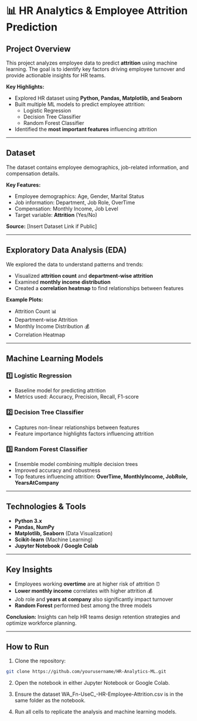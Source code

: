 # 📊 HR Analytics & Employee Attrition Prediction

## Project Overview
This project analyzes employee data to predict **attrition** using machine learning. The goal is to identify key factors driving employee turnover and provide actionable insights for HR teams.  

**Key Highlights:**
- Explored HR dataset using **Python, Pandas, Matplotlib, and Seaborn**  
- Built multiple ML models to predict employee attrition:
  - Logistic Regression  
  - Decision Tree Classifier  
  - Random Forest Classifier  
- Identified the **most important features** influencing attrition  

---

## Dataset
The dataset contains employee demographics, job-related information, and compensation details.  

**Key Features:**
- Employee demographics: Age, Gender, Marital Status  
- Job information: Department, Job Role, OverTime  
- Compensation: Monthly Income, Job Level  
- Target variable: **Attrition** (Yes/No)  

**Source:** [Insert Dataset Link if Public]  

---

## Exploratory Data Analysis (EDA)
We explored the data to understand patterns and trends:

- Visualized **attrition count** and **department-wise attrition**  
- Examined **monthly income distribution**  
- Created a **correlation heatmap** to find relationships between features  

**Example Plots:**
- Attrition Count 📊  
- Department-wise Attrition  
- Monthly Income Distribution 💰  
- Correlation Heatmap  

---

## Machine Learning Models
### 1️⃣ Logistic Regression
- Baseline model for predicting attrition  
- Metrics used: Accuracy, Precision, Recall, F1-score  

### 2️⃣ Decision Tree Classifier
- Captures non-linear relationships between features  
- Feature importance highlights factors influencing attrition  

### 3️⃣ Random Forest Classifier
- Ensemble model combining multiple decision trees  
- Improved accuracy and robustness  
- Top features influencing attrition: **OverTime, MonthlyIncome, JobRole, YearsAtCompany**  

---

## Technologies & Tools
- **Python 3.x**  
- **Pandas, NumPy**  
- **Matplotlib, Seaborn** (Data Visualization)  
- **Scikit-learn** (Machine Learning)  
- **Jupyter Notebook / Google Colab**  

---

## Key Insights
- Employees working **overtime** are at higher risk of attrition ⏰  
- **Lower monthly income** correlates with higher attrition 💰  
- Job role and **years at company** also significantly impact turnover  
- **Random Forest** performed best among the three models  

**Conclusion:** Insights can help HR teams design retention strategies and optimize workforce planning.  

---

## How to Run
1. Clone the repository:  
```bash
git clone https://github.com/yourusername/HR-Analytics-ML.git
```

2. Open the notebook in either Jupyter Notebook or Google Colab.

3. Ensure the dataset WA_Fn-UseC_-HR-Employee-Attrition.csv is in the same folder as the notebook.

4. Run all cells to replicate the analysis and machine learning models.
